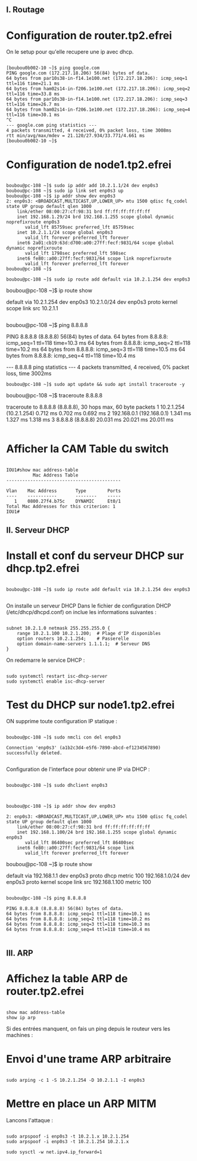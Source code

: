 ## I. Routage

# Configuration de router.tp2.efrei

 On le setup pour qu'elle recupere une ip avec dhcp.

 ```
  
[boubou0b002-10 ~]$ ping google.com
PING google.com (172.217.18.206) 56(84) bytes of data.
64 bytes from par10s38-in-f14.1e100.net (172.217.18.206): icmp_seq=1 ttl=116 time=21.1 ms
64 bytes from ham02s14-in-f206.1e100.net (172.217.18.206): icmp_seq=2 ttl=116 time=33.8 ms
64 bytes from par10s38-in-f14.1e100.net (172.217.18.206): icmp_seq=3 ttl=116 time=26.7 ms
64 bytes from ham02s14-in-f206.1e100.net (172.217.18.206): icmp_seq=4 ttl=116 time=30.1 ms
^C
--- google.com ping statistics ---
4 packets transmitted, 4 received, 0% packet loss, time 3008ms
rtt min/avg/max/mdev = 21.120/27.934/33.771/4.661 ms
[boubou0b002-10 ~]$

 ```

# Configuration de node1.tp2.efrei

```

boubou@pc-108 ~]$ sudo ip addr add 10.2.1.1/24 dev enp0s3
boubou@pc-108 ~]$ sudo ip link set enp0s3 up
boubou@pc-108 ~]$ ip addr show dev enp0s3
2: enp0s3: <BROADCAST,MULTICAST,UP,LOWER_UP> mtu 1500 qdisc fq_codel state UP group default qlen 1000
    link/ether 08:00:27:cf:98:31 brd ff:ff:ff:ff:ff:ff
    inet 192.168.1.29/24 brd 192.168.1.255 scope global dynamic noprefixroute enp0s3
       valid_lft 85759sec preferred_lft 85759sec
    inet 10.2.1.1/24 scope global enp0s3
       valid_lft forever preferred_lft forever
    inet6 2a01:cb19:63d:d700:a00:27ff:fecf:9831/64 scope global dynamic noprefixroute
       valid_lft 1798sec preferred_lft 598sec
    inet6 fe80::a00:27ff:fecf:9831/64 scope link noprefixroute 
       valid_lft forever preferred_lft forever
boubou@pc-108 ~]$

```

```
boubou@pc-108 ~]$ sudo ip route add default via 10.2.1.254 dev enp0s3

```

boubou@pc-108 ~]$ ip route show

default via 10.2.1.254 dev enp0s3 
10.2.1.0/24 dev enp0s3 proto kernel scope link src 10.2.1.1 


```

```
boubou@pc-108 ~]$ ping 8.8.8.8

PING 8.8.8.8 (8.8.8.8) 56(84) bytes of data.
64 bytes from 8.8.8.8: icmp_seq=1 ttl=118 time=10.3 ms
64 bytes from 8.8.8.8: icmp_seq=2 ttl=118 time=10.2 ms
64 bytes from 8.8.8.8: icmp_seq=3 ttl=118 time=10.5 ms
64 bytes from 8.8.8.8: icmp_seq=4 ttl=118 time=10.4 ms

--- 8.8.8.8 ping statistics ---
4 packets transmitted, 4 received, 0% packet loss, time 3002ms

```
boubou@pc-108 ~]$ sudo apt update && sudo apt install traceroute -y

```
boubou@pc-108 ~]$ traceroute 8.8.8.8

traceroute to 8.8.8.8 (8.8.8.8), 30 hops max, 60 byte packets
 1  10.2.1.254 (10.2.1.254)  0.712 ms  0.702 ms  0.692 ms
 2  192.168.0.1 (192.168.0.1)  1.341 ms  1.327 ms  1.318 ms
 3  8.8.8.8 (8.8.8.8)  20.031 ms  20.021 ms  20.011 ms


```

```
# Afficher la CAM Table du switch

```

IOU1#show mac address-table
          Mac Address Table
-------------------------------------------

Vlan    Mac Address       Type        Ports
----    -----------       --------    -----
   1    0800.27f4.b75c    DYNAMIC     Et0/1
Total Mac Addresses for this criterion: 1
IOU1#

```

## II. Serveur DHCP

# Install et conf du serveur DHCP sur dhcp.tp2.efrei

```

boubou@pc-108 ~]$ sudo ip route add default via 10.2.1.254 dev enp0s3


```

On installe un serveur DHCP
Dans le fichier de configuration DHCP (/etc/dhcp/dhcpd.conf) on inclue les informations suivantes :

```

subnet 10.2.1.0 netmask 255.255.255.0 {
    range 10.2.1.100 10.2.1.200;  # Plage d'IP disponibles
    option routers 10.2.1.254;    # Passerelle
    option domain-name-servers 1.1.1.1;  # Serveur DNS
}

```

On redemarre le service DHCP :

```

sudo systemctl restart isc-dhcp-server
sudo systemctl enable isc-dhcp-server

```

# Test du DHCP sur node1.tp2.efrei

ON supprime toute configuration IP statique :

```

boubou@pc-108 ~]$ sudo nmcli con del enp0s3

Connection 'enp0s3' (a1b2c3d4-e5f6-7890-abcd-ef1234567890) successfully deleted.


```

Configuration de l'interface pour obtenir une IP via DHCP :

```

boubou@pc-108 ~]$ sudo dhclient enp0s3


```

```

boubou@pc-108 ~]$ ip addr show dev enp0s3

2: enp0s3: <BROADCAST,MULTICAST,UP,LOWER_UP> mtu 1500 qdisc fq_codel state UP group default qlen 1000
    link/ether 08:00:27:cf:98:31 brd ff:ff:ff:ff:ff:ff
    inet 192.168.1.100/24 brd 192.168.1.255 scope global dynamic enp0s3
       valid_lft 86400sec preferred_lft 86400sec
    inet6 fe80::a00:27ff:fecf:9831/64 scope link 
       valid_lft forever preferred_lft forever

```
boubou@pc-108 ~]$ ip route show

default via 192.168.1.1 dev enp0s3 proto dhcp metric 100 
192.168.1.0/24 dev enp0s3 proto kernel scope link src 192.168.1.100 metric 100

```

boubou@pc-108 ~]$ ping 8.8.8.8

PING 8.8.8.8 (8.8.8.8) 56(84) bytes of data.
64 bytes from 8.8.8.8: icmp_seq=1 ttl=118 time=10.1 ms
64 bytes from 8.8.8.8: icmp_seq=2 ttl=118 time=10.2 ms
64 bytes from 8.8.8.8: icmp_seq=3 ttl=118 time=10.3 ms
64 bytes from 8.8.8.8: icmp_seq=4 ttl=118 time=10.4 ms


```

## III. ARP

# Affichez la table ARP de router.tp2.efrei

```

show mac address-table
show ip arp

```

Si des entrées manquent, on fais  un ping depuis le routeur vers les machines :

# Envoi d'une trame ARP arbitraire

```

sudo arping -c 1 -S 10.2.1.254 -D 10.2.1.1 -I enp0s3

```

# Mettre en place un ARP MITM

Lancons l'attaque :

```

sudo arpspoof -i enp0s3 -t 10.2.1.x 10.2.1.254
sudo arpspoof -i enp0s3 -t 10.2.1.254 10.2.1.x

```

```
sudo sysctl -w net.ipv4.ip_forward=1

```